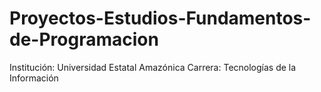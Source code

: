 # Proyectos-Estudios-Fundamentos-de-Programacion
Institución: Universidad Estatal Amazónica
Carrera: Tecnologías de la Información
